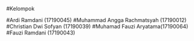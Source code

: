 #Kelompok

#Ardi Ramdani (17190045)
#Muhammad Angga Rachmatsyah (17190012)
#Christian Dwi Sofyan (17190039)
#Muhamad Fauzi Aryatama(17190064)
#Fauzi Ramdani (17190043)
